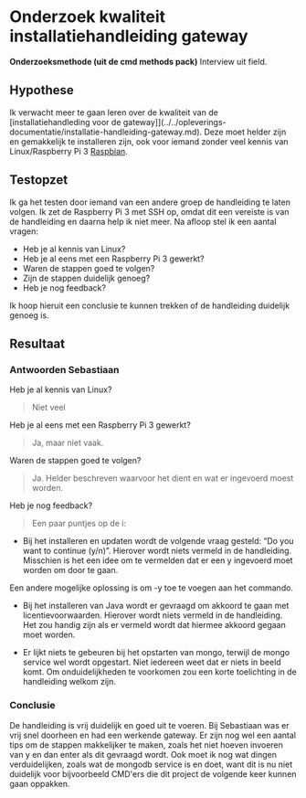 Onderzoek kwaliteit installatiehandleiding gateway
===============================

**Onderzoeksmethode (uit de cmd methods pack)**
Interview uit field.

## Hypothese
Ik verwacht meer te gaan leren over de kwaliteit van de [installatiehandleding voor de gateway]](../../opleverings-documentatie/installatie-handleiding-gateway.md). Deze moet helder zijn en gemakkelijk te installeren zijn, ook voor iemand zonder veel kennis van Linux/Raspberry Pi 3 [Raspbian](https://www.raspberrypi.org/downloads/raspbian/).

## Testopzet 
Ik ga het testen door iemand van een andere groep de handleiding te laten volgen. Ik zet de Raspberry Pi 3 met SSH op, omdat dit een vereiste is van de handleiding en daarna help ik niet meer. Na afloop stel ik een aantal vragen:

- Heb je al kennis van Linux?
- Heb je al eens met een Raspberry Pi 3 gewerkt?
- Waren de stappen goed te volgen?
- Zijn de stappen duidelijk genoeg?
- Heb je nog feedback?
 
 Ik hoop hieruit een conclusie te kunnen trekken of de handleiding duidelijk genoeg is. 
 
## Resultaat
### Antwoorden Sebastiaan

Heb je al kennis van Linux?
> Niet veel

Heb je al eens met een Raspberry Pi 3 gewerkt?

> Ja, maar niet vaak.

Waren de stappen goed te volgen?
> Ja. Helder beschreven waarvoor het dient en wat er ingevoerd moest worden.

Heb je nog feedback?
> Een paar puntjes op de i:
>
-   Bij het installeren en updaten wordt de volgende vraag gesteld: “Do you want
    to continue (y/n)”. Hierover wordt niets vermeld in de handleiding.
    Misschien is het een idee om te vermelden dat er een y ingevoerd moet worden
    om door te gaan.
>
Een andere mogelijke oplossing is om -y toe te voegen aan het commando.
>
-   Bij het installeren van Java wordt er gevraagd om akkoord te gaan met
    licentievoorwaarden. Hierover wordt niets vermeld in de handleiding. Het zou
    handig zijn als er vermeld wordt dat hiermee akkoord gegaan moet worden.
>
-   Er lijkt niets te gebeuren bij het opstarten van mongo, terwijl de mongo
    service wel wordt opgestart. Niet iedereen weet dat er niets in beeld komt.
    Om onduidelijkheden te voorkomen zou een korte toelichting in de handleiding
    welkom zijn.


### Conclusie
De handleiding is vrij duidelijk en goed uit te voeren. Bij Sebastiaan was er vrij snel doorheen en had een werkende gateway. Er zijn nog wel een aantal tips om de stappen makkelijker te maken, zoals het niet hoeven invoeren van y en dan enter als dit gevraagd wordt. Ook moet ik nog wat dingen verduidelijken, zoals wat de mongodb service is en doet, want dit is nu niet duidelijk voor bijvoorbeeld CMD'ers die dit project de volgende keer kunnen gaan oppakken. 


